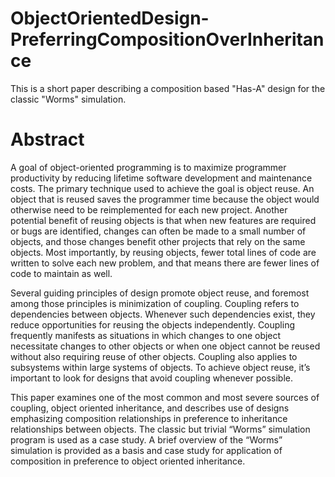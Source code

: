 # ObjectOrientedDesign-PreferringCompositionOverInheritance
This is a short paper describing a composition based "Has-A" design for the classic "Worms" simulation.

# Abstract
A goal of object-oriented programming is to maximize programmer productivity by reducing lifetime software development and maintenance costs. The primary technique used to achieve the goal is object reuse. An object that is reused saves the programmer time because the object would otherwise need to be reimplemented for each new project. Another potential benefit of reusing objects is that when new features are required or bugs are identified, changes can often be made to a small number of objects, and those changes benefit other projects that rely on the same objects. Most importantly, by reusing objects, fewer total lines of code are written to solve each new problem, and that means there are fewer lines of code to maintain as well.

Several guiding principles of design promote object reuse, and foremost among those principles is minimization of coupling. Coupling refers to dependencies between objects. Whenever such dependencies exist, they reduce opportunities for reusing the objects independently. Coupling frequently manifests as situations in which changes to one object necessitate changes to other objects or when one object cannot be reused without also requiring reuse of other objects. Coupling also applies to subsystems within large systems of objects. To achieve object reuse, it’s important to look for designs that avoid coupling whenever possible.

This paper examines one of the most common and most severe sources of coupling, object oriented inheritance, and describes use of designs emphasizing composition relationships in preference to inheritance relationships between objects. The classic but trivial “Worms” simulation program is used as a case study. A brief overview of the “Worms” simulation is provided as a basis and case study for application of composition in preference to object oriented inheritance.
